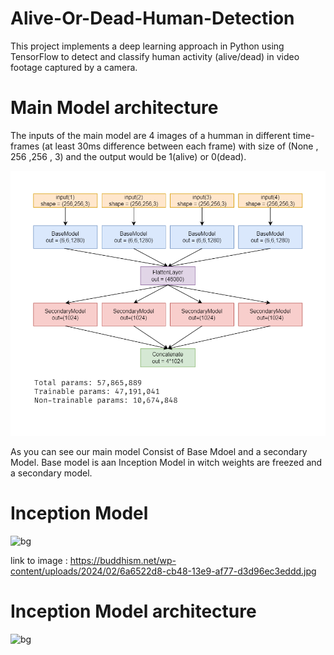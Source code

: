 # Alive-Or-Dead-Human-Detection
This project implements a deep learning approach in Python using TensorFlow to detect and classify human activity (alive/dead) in video footage captured by a camera.



# Main Model architecture

The inputs of the main model are 4 images of a humman in different time-frames (at least 30ms difference between each frame) with size of (None , 256 ,256 , 3) and the output would be 1(alive) or 0(dead).

![bg right:44%](https://github.com/SAhmadrezaAnaami/Alive-Or-Dead-Human-Detection/blob/main/images/mainModel.png)


As you can see our main model Consist of Base Mdoel and a secondary Model. Base model is aan Inception Model in witch weights are freezed and a secondary model.


# Inception Model

![bg](https://buddhism.net/wp-content/uploads/2024/02/6a6522d8-cb48-13e9-af77-d3d96ec3eddd.jpg)

link to image : https://buddhism.net/wp-content/uploads/2024/02/6a6522d8-cb48-13e9-af77-d3d96ec3eddd.jpg


# Inception Model architecture

![bg](https://encrypted-tbn0.gstatic.com/images?q=tbn:ANd9GcSvko8oDsMGmVteZ6UPRVVf-IxhuFsh1CK3zHKlYOx2jK-irK7rDi7g1lQnEiURcpRhXw&usqp=CAU)
